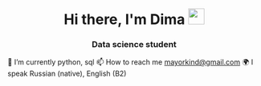 <h1 align="center">Hi there, I'm Dima </a> 
<img src="https://github.com/blackcater/blackcater/raw/main/images/Hi.gif" height="32"/></h1>
<h3 align="center">Data science student</h3>

🌱 I’m currently python, sql
📫 How to reach me mayorkind@gmail.com
🌍 I speak Russian (native), English (B2)
